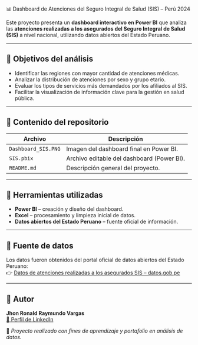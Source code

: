 📊 Dashboard de Atenciones del Seguro Integral de Salud (SIS) – Perú 2024

Este proyecto presenta un **dashboard interactivo en Power BI** que analiza las **atenciones realizadas a los asegurados del Seguro Integral de Salud (SIS)** a nivel nacional, utilizando datos abiertos del Estado Peruano.

---

## 🎯 Objetivos del análisis
- Identificar las regiones con mayor cantidad de atenciones médicas.  
- Analizar la distribución de atenciones por sexo y grupo etario.  
- Evaluar los tipos de servicios más demandados por los afiliados al SIS.  
- Facilitar la visualización de información clave para la gestión en salud pública.

---

## 🧩 Contenido del repositorio
| Archivo | Descripción |
|----------|--------------|
| `Dashboard_SIS.PNG` | Imagen del dashboard final en Power BI. |
| `SIS.pbix` | Archivo editable del dashboard (Power BI). |
| `README.md` | Descripción general del proyecto. |

---

## 🧰 Herramientas utilizadas
- **Power BI** – creación y diseño del dashboard.  
- **Excel** – procesamiento y limpieza inicial de datos.  
- **Datos abiertos del Estado Peruano** – fuente oficial de información.  

---

## 🔗 Fuente de datos
Los datos fueron obtenidos del portal oficial de datos abiertos del Estado Peruano:  
👉 [Datos de atenciones realizadas a los asegurados SIS – datos.gob.pe](https://datosabiertos.gob.pe/dataset/datos-de-atenciones-realizadas-los-asegurados-sis)


---

## 👤 Autor
**Jhon Ronald Raymundo Vargas**  
[💼 Perfil de LinkedIn](https://www.linkedin.com/in/jhonraymundo/)  

📍 *Proyecto realizado con fines de aprendizaje y portafolio en análisis de datos.*
